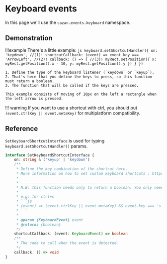 # Keyboard events

In this page we'll use the ``cazan.events.keyboard`` namespace.

## Demonstration

!!!example
    There's a little example:
    ````js
    keyboard.setShortcutHandler({
        on: 'keydown', //(1)!
        shortcutCallback: (event) => event.key === 'ArrowLeft', //(2)!
        callback: () => { //(3)!
            myRect.setPosition({
                x: myRect.getPosition().x - 10,
                y: myRect.getPosition().y
            })
        }
    })
    ````

    1. Define the type of the keyboard listener (`keydown` or `keyup`).
    2. That's here that you define the keys to press, so this function must return a boolean.
    3. The function that will be called if the keys are pressed.

    This example consists of moving of 10px on the left a rectangle when the left arrow is pressed.

!!! warning
    If you want to use a shortcut with ctrl, you should put ``(event.ctrlKey || event.metaKey)`` for multiplatform compatibility.


## Reference

``SetKeyboardShortcutInterface`` is used for typing ``keyboard.setShortcutHandler()`` params.

````ts
interface SetKeyboardShortcutInterface {
    on: string & ('keyup' | 'keydown')
    /**
     * Define the key combination of the shortcut here.
     * More information on how to set custom keyboard shortcuts : https://stackoverflow.com/a/60279187/21402860
     *
     * ------------------------------------------------------------------------------------------
     * N.B: this function needs only to return a boolean. You only need to set a condition in it.
     *
     * e.g: for ctrl+s
     * ```js
     * (event) => (event.ctrlKey || event.metaKey) && event.key === 's'
     * ```
     *
     * @param {KeyboardEvent} event
     * @returns {boolean}
     */
    shortcutCallback: (event: KeyboardEvent) => boolean
    /**
     * The code to call when the event is detected.
     */
    callback: () => void
}
````
